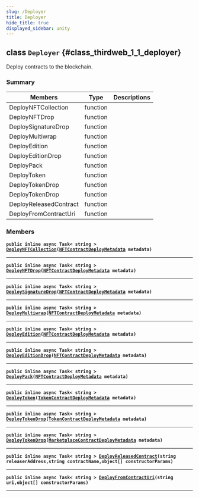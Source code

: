```yaml
---
slug: /Deployer
title: Deployer
hide_title: true
displayed_sidebar: unity
---
```


## class `Deployer` {#class_thirdweb_1_1_deployer}

Deploy contracts to the blockchain.

### Summary

| Members | Type | Descriptions |
| ------- | ---- | ------------ |
| DeployNFTCollection | function |  |
| DeployNFTDrop | function |  |
| DeploySignatureDrop | function |  |
| DeployMultiwrap | function |  |
| DeployEdition | function |  |
| DeployEditionDrop | function |  |
| DeployPack | function |  |
| DeployToken | function |  |
| DeployTokenDrop | function |  |
| DeployTokenDrop | function |  |
| DeployReleasedContract | function |  |
| DeployFromContractUri | function |  |

### Members

**`public inline async Task< string > `[`DeployNFTCollection`](#class_thirdweb_1_1_deployer_1aa5f5a63ed164970a0da39304a5954f3f)`(`[`NFTContractDeployMetadata`](docs/unity/NFTContractDeployMetadata.md#struct_thirdweb_1_1_n_f_t_contract_deploy_metadata)` metadata)`**

---

**`public inline async Task< string > `[`DeployNFTDrop`](#class_thirdweb_1_1_deployer_1a75149aaa6f1aaf8e73053cbddaff66c1)`(`[`NFTContractDeployMetadata`](docs/unity/NFTContractDeployMetadata.md#struct_thirdweb_1_1_n_f_t_contract_deploy_metadata)` metadata)`**

---

**`public inline async Task< string > `[`DeploySignatureDrop`](#class_thirdweb_1_1_deployer_1a70e5f8fcf89ca13690a024fafe8623ba)`(`[`NFTContractDeployMetadata`](docs/unity/NFTContractDeployMetadata.md#struct_thirdweb_1_1_n_f_t_contract_deploy_metadata)` metadata)`**

---

**`public inline async Task< string > `[`DeployMultiwrap`](#class_thirdweb_1_1_deployer_1ad28a15ef5b839dc2dfb8b228e1f238f9)`(`[`NFTContractDeployMetadata`](docs/unity/NFTContractDeployMetadata.md#struct_thirdweb_1_1_n_f_t_contract_deploy_metadata)` metadata)`**

---

**`public inline async Task< string > `[`DeployEdition`](#class_thirdweb_1_1_deployer_1a8e2a4237f0e1e80c3fa7ccb0b0760930)`(`[`NFTContractDeployMetadata`](docs/unity/NFTContractDeployMetadata.md#struct_thirdweb_1_1_n_f_t_contract_deploy_metadata)` metadata)`**

---

**`public inline async Task< string > `[`DeployEditionDrop`](#class_thirdweb_1_1_deployer_1a8a083fd980859810bf4face2079e0075)`(`[`NFTContractDeployMetadata`](docs/unity/NFTContractDeployMetadata.md#struct_thirdweb_1_1_n_f_t_contract_deploy_metadata)` metadata)`**

---

**`public inline async Task< string > `[`DeployPack`](#class_thirdweb_1_1_deployer_1a765b417f03a22b69ad46d81f0a236d3b)`(`[`NFTContractDeployMetadata`](docs/unity/NFTContractDeployMetadata.md#struct_thirdweb_1_1_n_f_t_contract_deploy_metadata)` metadata)`**

---

**`public inline async Task< string > `[`DeployToken`](#class_thirdweb_1_1_deployer_1a1387421772b61f9c5bbc38556a85ede6)`(`[`TokenContractDeployMetadata`](docs/unity/TokenContractDeployMetadata.md#struct_thirdweb_1_1_token_contract_deploy_metadata)` metadata)`**

---

**`public inline async Task< string > `[`DeployTokenDrop`](#class_thirdweb_1_1_deployer_1a89a2604382e1cfc46a084b37ab87ae94)`(`[`TokenContractDeployMetadata`](docs/unity/TokenContractDeployMetadata.md#struct_thirdweb_1_1_token_contract_deploy_metadata)` metadata)`**

---

**`public inline async Task< string > `[`DeployTokenDrop`](#class_thirdweb_1_1_deployer_1a8a8526593ab665c5a3e4a1621bfc0b4a)`(`[`MarketplaceContractDeployMetadata`](docs/unity/MarketplaceContractDeployMetadata.md#struct_thirdweb_1_1_marketplace_contract_deploy_metadata)` metadata)`**

---

**`public inline async Task< string > `[`DeployReleasedContract`](#class_thirdweb_1_1_deployer_1a53a8b69454bd0f491dea15fd5f6feb97)`(string releaserAddress,string contractName,object[] constructorParams)`**

---

**`public inline async Task< string > `[`DeployFromContractUri`](#class_thirdweb_1_1_deployer_1aff5dbce0c6535630b25a55328df5e785)`(string uri,object[] constructorParams)`**

---
